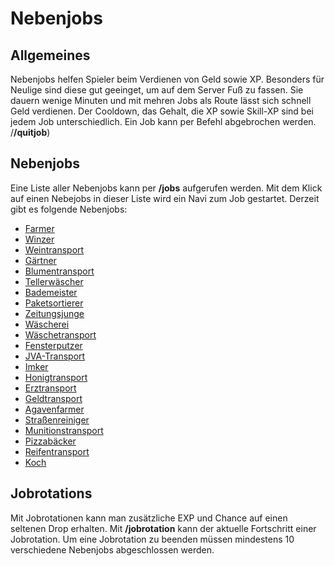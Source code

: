 # Nebenjobs

## Allgemeines
Nebenjobs helfen Spieler beim Verdienen von Geld sowie XP. Besonders für Neulige sind diese gut geeinget, um auf dem Server Fuß zu fassen.
Sie dauern wenige Minuten und mit mehren Jobs als Route lässt sich schnell Geld verdienen.
Der Cooldown, das Gehalt, die XP sowie Skill-XP sind bei jedem Job unterschiedlich.
Ein Job kann per Befehl abgebrochen werden. /**/quitjob**)

## Nebenjobs
Eine Liste aller Nebenjobs kann per **/jobs** aufgerufen werden.
Mit dem Klick auf einen Nebejobs in dieser Liste wird ein Navi zum Job gestartet.
Derzeit gibt es folgende Nebenjobs:

* [Farmer](farmer.md)
* [Winzer](winzer.md)
* [Weintransport](weintransport.md)
* [Gärtner](gärtner.md)
* [Blumentransport](blumentransport.md)
* [Tellerwäscher](tellerwäscher.md)
* [Bademeister](bademeister.md)
* [Paketsortierer](paketsortier.md)
* [Zeitungsjunge](zeitungsjunge.md)
* [Wäscherei](wäscherei.md)
* [Wäschetransport](wäschetransport.md)
* [Fensterputzer](fensterputzer.md)
* [JVA-Transport](jvatransport.md)
* [Imker](imker.md)
* [Honigtransport](honigtransport.md)
* [Erztransport](erztransport.md)
* [Geldtransport](geldtransport.md)
* [Agavenfarmer](agavenfarmerer.md)
* [Straßenreiniger](straßenreiniger.md)
* [Munitionstransport](munitionstransport.md)
* [Pizzabäcker](pizzabäcker.md)
* [Reifentransport](reifentransport.md)
* [Koch](koch.md)

## Jobrotations
Mit Jobrotationen kann man zusätzliche EXP und Chance auf einen seltenen Drop erhalten. 
Mit **/jobrotation** kann der aktuelle Fortschritt einer Jobrotation.
Um eine Jobrotation zu beenden müssen mindestens 10 verschiedene Nebenjobs abgeschlossen werden.





